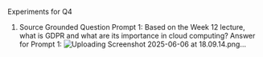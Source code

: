 Experiments for Q4
1. Source Grounded Question
Prompt 1:
Based on the Week 12 lecture, what is GDPR and what are its importance in cloud computing?
Answer for Prompt 1:
![Uploading Screenshot 2025-06-06 at 18.09.14.png…]()
